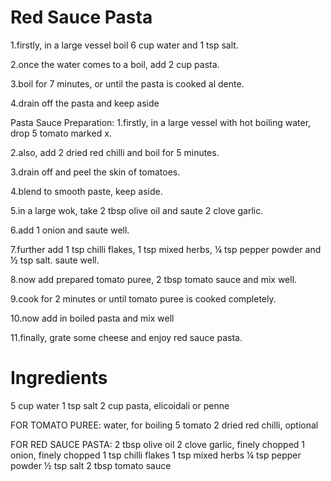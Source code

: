 # Red Sauce Pasta
1.firstly, in a large vessel boil 6 cup water and 1 tsp salt.

2.once the water comes to a boil, add 2 cup pasta. 

3.boil for 7 minutes, or until the pasta is cooked al dente.

4.drain off the pasta and keep aside

Pasta Sauce Preparation:
1.firstly, in a large vessel with hot boiling water, drop 5 tomato marked x.

2.also, add 2 dried red chilli and boil for 5 minutes.

3.drain off and peel the skin of tomatoes.

4.blend to smooth paste, keep aside.

5.in a large wok, take 2 tbsp olive oil and saute 2 clove garlic.

6.add 1 onion and saute well.

7.further add 1 tsp chilli flakes, 1 tsp mixed herbs, ¼ tsp pepper powder and ½ tsp salt. saute well.

8.now add prepared tomato puree, 2 tbsp tomato sauce and mix well.

9.cook for 2 minutes or until tomato puree is cooked completely.

10.now add in boiled pasta and mix well

11.finally, grate some cheese and enjoy red sauce pasta.



# Ingredients
5 cup water
1 tsp salt
2 cup pasta, elicoidali or penne

FOR TOMATO PUREE:
water, for boiling
5 tomato
2 dried red chilli, optional

FOR RED SAUCE PASTA:
2 tbsp olive oil
2 clove garlic, finely chopped
1 onion, finely chopped
1 tsp chilli flakes
1 tsp mixed herbs
¼ tsp pepper powder
½ tsp salt
2 tbsp tomato sauce